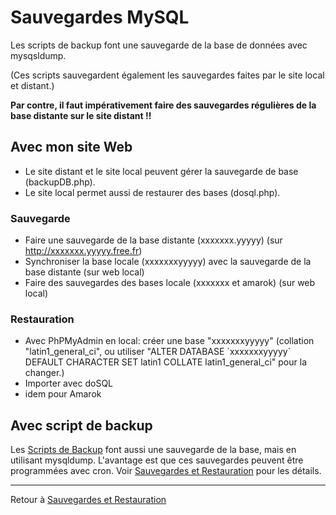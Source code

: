 # Sauvegardes MySQL

Les scripts de backup font une sauvegarde de la base de données avec
mysqsldump.

(Ces scripts sauvegardent également les sauvegardes faites par le site
local et distant.)

**Par contre, il faut impérativement faire des sauvegardes régulières de
la base distante sur le site distant !!**

## Avec mon site Web

- Le site distant et le site local peuvent gérer la sauvegarde de base
  (backupDB.php).
- Le site local permet aussi de restaurer des bases (dosql.php).

### Sauvegarde

- Faire une sauvegarde de la base distante (xxxxxxx.yyyyy) (sur
  <http://xxxxxxx.yyyyy.free.fr>)
- Synchroniser la base locale (xxxxxxxyyyyy) avec la sauvegarde de la
  base distante (sur web local)
- Faire des sauvegardes des bases locale (xxxxxxx et amarok) (sur
  web local)

### Restauration

- Avec PhPMyAdmin en local: créer une base "xxxxxxxyyyyy" (collation
  "latin1_general_ci", ou utiliser "ALTER DATABASE \`xxxxxxxyyyyy\`
  DEFAULT CHARACTER SET latin1 COLLATE latin1_general_ci" pour la
  changer.)
- Importer avec doSQL
- idem pour Amarok

## Avec script de backup

Les [Scripts de Backup](Scripts_de_Backup) font aussi une
sauvegarde de la base, mais en utilisant mysqldump. L'avantage est que
ces sauvegardes peuvent être programmées avec cron. Voir [Sauvegardes et Restauration](Sauvegardes_et_Restauration) pour les détails.

------------------------------------------------------------------------

Retour à [Sauvegardes et Restauration](Sauvegardes_et_Restauration)
